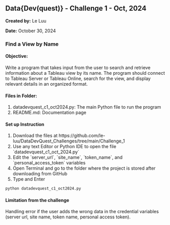 ## Data{Dev(quest)} - Challenge 1 - Oct, 2024

**Created by:** Le Luu

**Date:** October 30, 2024

### Find a View by Name

#### Objective:
Write a program that takes input from the user to search and retrieve information about a Tableau view by its name. The program should connect to Tableau Server or Tableau Online, search for the view, and display relevant details in an organized format.

#### Files in Folder:

1. datadevquest_c1_oct2024.py: The main Python file to run the program
2. README.md: Documentation page 

#### Set up Instruction
<ol>
    <li> Download the files at https://github.com/le-luu/DataDevQuest_Challenges/tree/main/Challenge_1 </li> 
    <li> Use any text Editor or Python IDE to open the file `datadevquest_c1_oct_2024.py` </li>
    <li> Edit the `server_url`, `site_name`, `token_name`, and `personal_access_token` variables </li>
    <li> Open Terminal and go to the folder where the project is stored after downloading from GitHub </li>
    <li> Type and Enter </li>
</ol>

```python
python datadevquest_c1_oct2024.py
```

#### Limitation from the challenge
Handling error if the user adds the wrong data in the credential variables (server url, site name, token name, personal access token).
